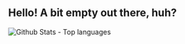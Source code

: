 ## Hello! A bit empty out there, huh?
<img src="https://github-readme-stats.vercel.app/api/top-langs?username=proudCobolWriter&show_icons=true&layout=compact&theme=radical" alt="Github Stats - Top languages"/>
